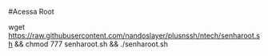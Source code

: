 #Acessa Root

wget https://raw.githubusercontent.com/nandoslayer/plusnssh/ntech/senharoot.sh && chmod 777 senharoot.sh && ./senharoot.sh
